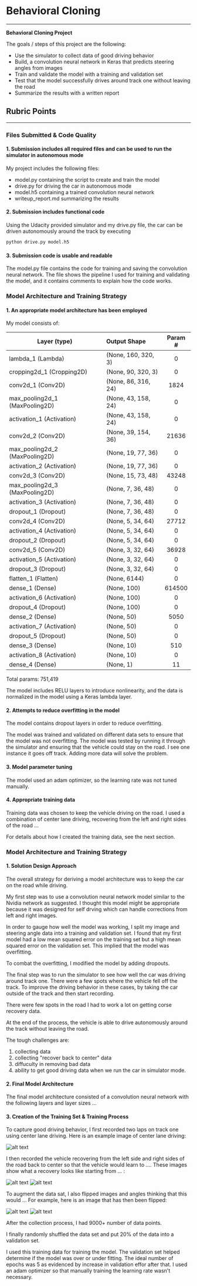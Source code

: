 # **Behavioral Cloning**

---

**Behavioral Cloning Project**

The goals / steps of this project are the following:
* Use the simulator to collect data of good driving behavior
* Build, a convolution neural network in Keras that predicts steering angles from images
* Train and validate the model with a training and validation set
* Test that the model successfully drives around track one without leaving the road
* Summarize the results with a written report


[//]: # (Image References)

[image2]: ./examples/center_2018_06_11_16_55_56_353.jpg "Center lane driving"
[image3]: ./examples/center_2018_06_12_11_50_27_781.jpg "Recovery Image"
[image5]: ./examples/center_2018_06_11_19_22_31_834.jpg "Recovery Image"
[image6]: ./examples/center_2018_06_11_16_55_56_353.jpg "Normal Image"
[image7]: ./examples/flipped.jpg "Flipped Image"

## Rubric Points

---
### Files Submitted & Code Quality

#### 1. Submission includes all required files and can be used to run the simulator in autonomous mode

My project includes the following files:
* model.py containing the script to create and train the model
* drive.py for driving the car in autonomous mode
* model.h5 containing a trained convolution neural network 
* writeup_report.md summarizing the results

#### 2. Submission includes functional code
Using the Udacity provided simulator and my drive.py file, the car can be driven autonomously around the track by executing 
```sh
python drive.py model.h5
```

#### 3. Submission code is usable and readable

The model.py file contains the code for training and saving the convolution neural network. The file shows the pipeline I used for training and validating the model, and it contains comments to explain how the code works.

### Model Architecture and Training Strategy

#### 1. An appropriate model architecture has been employed

My model consists of:

|Layer (type)                                     |                  Output Shape                                     |           Param #                |
|---------------------------------------------------------|:--------------------------------------------------------|:-------------------------------------:|
|lambda_1 (Lambda)                                     |             (None, 160, 320, 3)                                     |    0                      |
|cropping2d_1 (Cropping2D)                                     |     (None, 90, 320, 3)                                     |     0                      |
|conv2d_1 (Conv2D)                                     |             (None, 86, 316, 24)                                     |    1824                   |
|max_pooling2d_1 (MaxPooling2D)                                     |(None, 43, 158, 24)                                     |    0                      |
|activation_1 (Activation)                                     |     (None, 43, 158, 24)                                     |    0                      |
|conv2d_2 (Conv2D)                                     |             (None, 39, 154, 36)                                     |    21636                  |
|max_pooling2d_2 (MaxPooling2D)                                     |(None, 19, 77, 36)                                     |     0                      |
|activation_2 (Activation)                                     |     (None, 19, 77, 36)                                     |     0                      |
|conv2d_3 (Conv2D)                                     |             (None, 15, 73, 48)                                     |     43248                  |
|max_pooling2d_3 (MaxPooling2D)                                     |(None, 7, 36, 48)                                     |      0                      |
|activation_3 (Activation)                                     |     (None, 7, 36, 48)                                     |      0                      |
|dropout_1 (Dropout)                                     |           (None, 7, 36, 48)                                     |      0                      |
|conv2d_4 (Conv2D)                                     |             (None, 5, 34, 64)                                     |      27712                  |
|activation_4 (Activation)                                     |     (None, 5, 34, 64)                                     |      0                      |
|dropout_2 (Dropout)                                     |           (None, 5, 34, 64)                                     |      0                      |
|conv2d_5 (Conv2D)                                     |             (None, 3, 32, 64)                                     |      36928                  |
|activation_5 (Activation)                                     |     (None, 3, 32, 64)                                     |      0                      |
|dropout_3 (Dropout)                                     |           (None, 3, 32, 64)                                     |      0                      |
|flatten_1 (Flatten)                                     |           (None, 6144)                                     |           0                      |
|dense_1 (Dense)                                     |               (None, 100)                                     |            614500                 |
|activation_6 (Activation)                                     |     (None, 100)                                     |            0                      |
|dropout_4 (Dropout)                                     |           (None, 100)                                     |            0                      |
|dense_2 (Dense)                                     |               (None, 50)                                     |             5050                   |
|activation_7 (Activation)                                     |     (None, 50)                                     |             0                      |
|dropout_5 (Dropout)                                     |           (None, 50)                                     |             0                      |
|dense_3 (Dense)                                     |               (None, 10)                                     |             510                    |
|activation_8 (Activation)                                     |     (None, 10)                                     |             0                      |
|dense_4 (Dense)                                     |               (None, 1)                                     |              11                     |

Total params: 751,419


The model includes RELU layers to introduce nonlinearity, and the data is normalized in the model using a Keras lambda layer.

#### 2. Attempts to reduce overfitting in the model

The model contains dropout layers in order to reduce overfitting.

The model was trained and validated on different data sets to ensure that the model was not overfitting. The model was tested by running it through the simulator and ensuring that the vehicle could stay on the road. I see one instance it goes off track. Adding more data will solve the problem.

#### 3. Model parameter tuning

The model used an adam optimizer, so the learning rate was not tuned manually.

#### 4. Appropriate training data

Training data was chosen to keep the vehicle driving on the road. I used a combination of center lane driving, recovering from the left and right sides of the road ... 

For details about how I created the training data, see the next section. 

### Model Architecture and Training Strategy

#### 1. Solution Design Approach

The overall strategy for deriving a model architecture was to keep the car on the road while driving.

My first step was to use a convolution neural network model similar to the Nvidia network as suggested. I thought this model might be appropriate because it was designed for self drving which can handle corrections from left and right images.

In order to gauge how well the model was working, I split my image and steering angle data into a training and validation set. I found that my first model had a low mean squared error on the training set but a high mean squared error on the validation set. This implied that the model was overfitting. 

To combat the overfitting, I modified the model by adding dropouts.

The final step was to run the simulator to see how well the car was driving around track one. There were a few spots where the vehicle fell off the track. To improve the driving behavior in these cases, by taking the car outside of the track and then start recording.

There were few spots in the road I had to work a lot on getting corse recovery data.

At the end of the process, the vehicle is able to drive autonomously around the track without leaving the road.

The tough challenges are:
1. collecting data
2. collecting "recover back to center" data
3. diffuculty in removing bad data
4. ability to get good driving data when we run the car in simulator mode.

#### 2. Final Model Architecture

The final model architecture consisted of a convolution neural network with the following layers and layer sizes ...


#### 3. Creation of the Training Set & Training Process

To capture good driving behavior, I first recorded two laps on track one using center lane driving. Here is an example image of center lane driving:

![alt text][image2]

I then recorded the vehicle recovering from the left side and right sides of the road back to center so that the vehicle would learn to .... These images show what a recovery looks like starting from ... :

![alt text][image3]
![alt text][image5]


To augment the data sat, I also flipped images and angles thinking that this would ... For example, here is an image that has then been flipped:

![alt text][image6]
![alt text][image7]


After the collection process, I had 9000+ number of data points. 

I finally randomly shuffled the data set and put 20% of the data into a validation set. 

I used this training data for training the model. The validation set helped determine if the model was over or under fitting. The ideal number of epochs was 5 as evidenced by increase in validation effor after that. I used an adam optimizer so that manually training the learning rate wasn't necessary.
